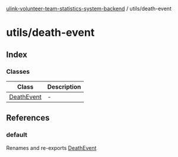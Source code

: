 [ulink-volunteer-team-statistics-system-backend](../wiki/Home) / utils/death-event

# utils/death-event

## Index

### Classes

| Class | Description |
| ------ | ------ |
| [DeathEvent](../wiki/utils.death-event.Class.DeathEvent) | - |

## References

### default

Renames and re-exports [DeathEvent](../wiki/utils.death-event.Class.DeathEvent)
